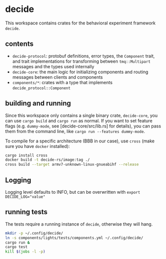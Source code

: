 # decide

This workspace contains crates for the behavioral experiment framework `decide`.

## contents
- `decide-protocol`: protobuf definitions, error types, the `Component` trait, and trait implementations for transforming between `tmq::Multipart` messages and the types used internally
- `decide-core`: the main logic for initializing components and routing messages between clients and components
- `components/*`: crates with a type that implements `decide_protocol::Component`

## building and running

Since this workspace only contains a single binary crate, `decide-core`, you can use `cargo build` and `cargo run` as normal. If you want to set feature flags (e.g. `dummy-mode`, see [decide-core/src/lib.rs] for details), you can pass them from the command line, like
`cargo run --features dummy-mode`.

To compile for a specific architecture (BBB in our case), use `cross` (make sure you have `docker` installed):
```bash
cargo install cross
docker build -t decide-rs/image:tag ./
cross build --target armv7-unknown-linux-gnueabihf --release
```

## Logging
Logging level defaults to INFO, but can be overwritten with `export DECIDE_LOG="value"`

## running tests

The tests require a running instance of `decide`, otherwise they will hang.
```bash
mkdir -p ~/.config/decide/
ln -s components/lights/tests/components.yml ~/.config/decide/
cargo run &
cargo test
kill $(jobs -l -p)
```

